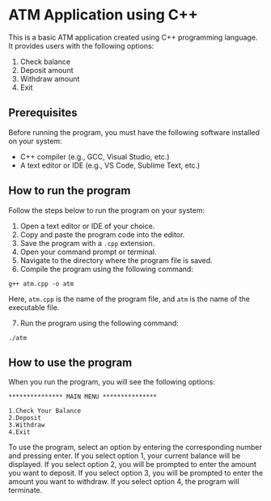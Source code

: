 # ATM Application using C++

This is a basic ATM application created using C++ programming language. It provides users with the following options: 

1. Check balance
2. Deposit amount
3. Withdraw amount
4. Exit

## Prerequisites
Before running the program, you must have the following software installed on your system:
- C++ compiler (e.g., GCC, Visual Studio, etc.)
- A text editor or IDE (e.g., VS Code, Sublime Text, etc.)

## How to run the program
Follow the steps below to run the program on your system:
1. Open a text editor or IDE of your choice.
2. Copy and paste the program code into the editor.
3. Save the program with a `.cpp` extension.
4. Open your command prompt or terminal.
5. Navigate to the directory where the program file is saved.
6. Compile the program using the following command:

```
g++ atm.cpp -o atm
```
Here, `atm.cpp` is the name of the program file, and `atm` is the name of the executable file.

7. Run the program using the following command:

```
./atm 
```

## How to use the program
When you run the program, you will see the following options:

```
*************** MAIN MENU ***************

1.Check Your Balance
2.Deposit
3.Withdraw
4.Exit
```

To use the program, select an option by entering the corresponding number and pressing enter. If you select option 1, your current balance will be displayed. If you select option 2, you will be prompted to enter the amount you want to deposit. If you select option 3, you will be prompted to enter the amount you want to withdraw. If you select option 4, the program will terminate.




